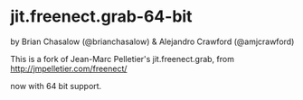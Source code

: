 jit.freenect.grab-64-bit
========================

by Brian Chasalow (@brianchasalow) & Alejandro Crawford (@amjcrawford) 

This is a fork of Jean-Marc Pelletier's jit.freenect.grab, from
http://jmpelletier.com/freenect/

now with 64 bit support.

